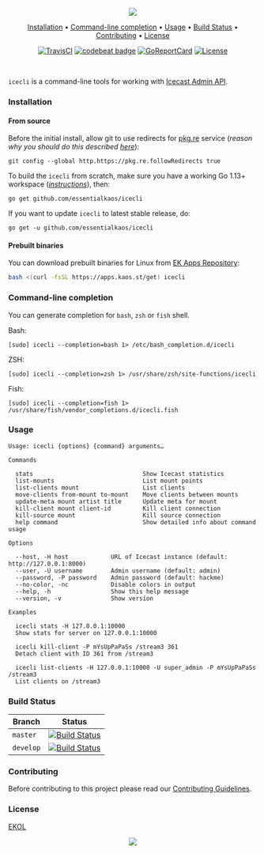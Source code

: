 <p align="center"><a href="#readme"><img src="https://gh.kaos.st/icecli.svg"/></a></p>

<p align="center"><a href="#installation">Installation</a> • <a href="#command-line-completion">Command-line completion</a> • <a href="#usage">Usage</a> • <a href="#build-status">Build Status</a> • <a href="#contributing">Contributing</a> • <a href="#license">License</a></p>

<p align="center">
  <a href="https://travis-ci.com/essentialkaos/icecli"><img src="https://travis-ci.com/essentialkaos/icecli.svg?branch=master" alt="TravisCI" /></a>
  <a href="https://codebeat.co/projects/github-com-essentialkaos-icecli-master"><img alt="codebeat badge" src="https://codebeat.co/badges/455126f6-4d86-4c9f-af47-6a4c180bb5e7" /></a>
  <a href="https://goreportcard.com/report/github.com/essentialkaos/icecli"><img src="https://goreportcard.com/badge/github.com/essentialkaos/icecli" alt="GoReportCard" /></a>
  <a href="https://essentialkaos.com/ekol"><img src="https://gh.kaos.st/ekol.svg" alt="License" /></a>
</p>

</br>

`icecli` is a command-line tools for working with [Icecast Admin API](https://icecast.org/docs/icecast-2.4.1/admin-interface.html).

### Installation

#### From source

Before the initial install, allow git to use redirects for [pkg.re](https://github.com/essentialkaos/pkgre) service (_reason why you should do this described [here](https://github.com/essentialkaos/pkgre#git-support)_):

```
git config --global http.https://pkg.re.followRedirects true
```

To build the `icecli` from scratch, make sure you have a working Go 1.13+ workspace (_[instructions](https://golang.org/doc/install)_), then:

```
go get github.com/essentialkaos/icecli
```

If you want to update `icecli` to latest stable release, do:

```
go get -u github.com/essentialkaos/icecli
```

#### Prebuilt binaries

You can download prebuilt binaries for Linux from [EK Apps Repository](https://apps.kaos.st/icecli/latest):

```bash
bash <(curl -fsSL https://apps.kaos.st/get) icecli
```

### Command-line completion

You can generate completion for `bash`, `zsh` or `fish` shell.

Bash:
```
[sudo] icecli --completion=bash 1> /etc/bash_completion.d/icecli
```


ZSH:
```
[sudo] icecli --completion=zsh 1> /usr/share/zsh/site-functions/icecli
```


Fish:
```
[sudo] icecli --completion=fish 1> /usr/share/fish/vendor_completions.d/icecli.fish
```

### Usage

```
Usage: icecli {options} {command} arguments…

Commands

  stats                               Show Icecast statistics
  list-mounts                         List mount points
  list-clients mount                  List clients
  move-clients from-mount to-mount    Move clients between mounts
  update-meta mount artist title      Update meta for mount
  kill-client mount client-id         Kill client connection
  kill-source mount                   Kill source connection
  help command                        Show detailed info about command usage

Options

  --host, -H host            URL of Icecast instance (default: http://127.0.0.1:8000)
  --user, -U username        Admin username (default: admin)
  --password, -P password    Admin password (default: hackme)
  --no-color, -nc            Disable colors in output
  --help, -h                 Show this help message
  --version, -v              Show version

Examples

  icecli stats -H 127.0.0.1:10000
  Show stats for server on 127.0.0.1:10000

  icecli kill-client -P mYsUpPaPaSs /stream3 361
  Detach client with ID 361 from /stream3

  icecli list-clients -H 127.0.0.1:10000 -U super_admin -P mYsUpPaPaSs /stream3
  List clients on /stream3

```

### Build Status

| Branch | Status |
|--------|--------|
| `master` | [![Build Status](https://travis-ci.com/essentialkaos/icecli.svg?branch=master)](https://travis-ci.com/essentialkaos/icecli) |
| `develop` | [![Build Status](https://travis-ci.com/essentialkaos/icecli.svg?branch=develop)](https://travis-ci.com/essentialkaos/icecli) |

### Contributing

Before contributing to this project please read our [Contributing Guidelines](https://github.com/essentialkaos/contributing-guidelines#contributing-guidelines).

### License

[EKOL](https://essentialkaos.com/ekol)

<p align="center"><a href="https://essentialkaos.com"><img src="https://gh.kaos.st/ekgh.svg"/></a></p>
